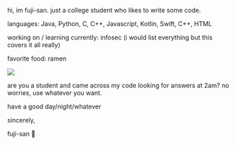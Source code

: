 
hi, im fuji-san. just a college student who likes to write some code.

languages: Java, Python, C, C++, Javascript, Kotlin, Swift, C++, HTML

working on / learning currently: infosec (i would list everything but this covers it all really)
 
favorite food: ramen
 
 ![](https://64.media.tumblr.com/e5483da1676165518723f4b0e249198f/tumblr_p6bc8gFpu91tcvan1o1_500.gifv)

are you a student and came across my code looking for answers at 2am? no worries, use whatever you want.

have a good day/night/whatever

sincerely,

fuji-san 🗻
